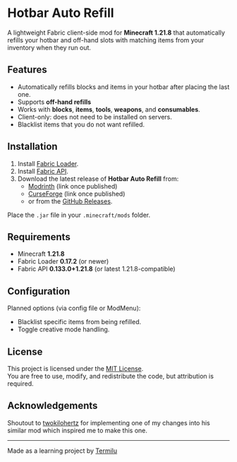 # Hotbar Auto Refill

A lightweight Fabric client-side mod for **Minecraft 1.21.8** that automatically refills your hotbar and off-hand slots with matching items from your inventory when they run out.

## Features
- Automatically refills blocks and items in your hotbar after placing the last one.
- Supports **off-hand refills**
- Works with **blocks**, **items**, **tools**, **weapons**, and **consumables**.
- Client-only: does not need to be installed on servers.
- Blacklist items that you do not want refilled.

## Installation
1. Install [Fabric Loader](https://fabricmc.net/use/).
2. Install [Fabric API](https://modrinth.com/mod/fabric-api).
3. Download the latest release of **Hotbar Auto Refill** from:
    - [Modrinth](https://modrinth.com/) (link once published)
    - [CurseForge](https://curseforge.com/) (link once published)
    - or from the [GitHub Releases](../../releases).

Place the `.jar` file in your `.minecraft/mods` folder.

## Requirements
- Minecraft **1.21.8**
- Fabric Loader **0.17.2** (or newer)
- Fabric API **0.133.0+1.21.8** (or latest 1.21.8-compatible)

## Configuration
Planned options (via config file or ModMenu):
- Blacklist specific items from being refilled.
- Toggle creative mode handling.

## License
This project is licensed under the [MIT License](LICENSE).  
You are free to use, modify, and redistribute the code, but attribution is required.

## Acknowledgements
Shoutout to [twokilohertz](https://github.com/twokilohertz) for implementing one of my changes 
into his similar mod which inspired me to make this one.

---

Made as a learning project by [Termilu](https://github.com/termilu)
